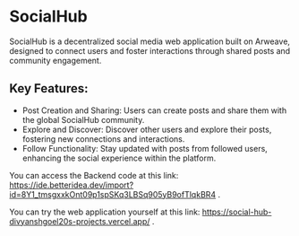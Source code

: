# SocialHub

SocialHub is a decentralized social media web application built on Arweave, designed to connect users and foster interactions through shared posts and community engagement.

## Key Features:
  - Post Creation and Sharing: Users can create posts and share them with the global SocialHub community.
  - Explore and Discover: Discover other users and explore their posts, fostering new connections and interactions.
  - Follow Functionality: Stay updated with posts from followed users, enhancing the social experience within the platform.

You can access the Backend code at this link: https://ide.betteridea.dev/import?id=8Y1_tmsgxxkOnt09p1spSKq3LBSq905yB9ofTlqkBR4 .

You can try the web application yourself at this link: https://social-hub-divyanshgoel20s-projects.vercel.app/ .
